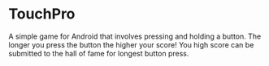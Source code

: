 TouchPro
========

A simple game for Android that involves pressing and holding a button.  The longer you press the button the higher your score!  You high score can be submitted to the hall of fame for longest button press.

